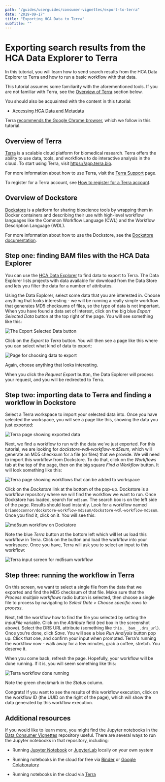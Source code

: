 ```yaml
---
path: "/guides/userguides/consumer-vignettes/export-to-terra"
date: "2019-09-17"
title: "Exporting HCA Data to Terra"
subTitle: ""
---
```


Exporting search results from the HCA Data Explorer to Terra
============================================================

In this tutorial, you will learn how to send search results from the HCA Data
Explorer to Terra and how to run a basic workflow with that data.

This tutorial assumes some familiarity with the aforementioned tools. If you are
not familiar with Terra, see the [Overview of Terra](#overview-of-terra) section
below.

You should also be acquainted with the content in this tutorial:

-   [Accessing HCA Data and Metadata][quick-start-guide]

Terra [recommends the Google Chrome browser][terra-register], which we
follow in this tutorial.

Overview of Terra
-----------------

[Terra][terra] is a scalable cloud platform for biomedical research. Terra offers the
ability to use data, tools, and workflows to do interactive analysis in the 
cloud. To start using Terra, visit <https://app.terra.bio>.

For more information about how to use Terra, visit the [Terra Support][terra-support] page.

To register for a Terra account, see [How to register for a Terra account][terra-register].

Overview of Dockstore
---------------------

[Dockstore][dockstore] is a platform for sharing bioscience tools by wrapping them in Docker
containers and describing their use with high-level workflow languages like the Common Workflow
Language (CWL) and the Workflow Description Language (WDL).

For more information about how to use the Dockstore, see the [Dockstore documentation][dockstore-doc].

Step one: finding BAM files with the HCA Data Explorer
------------------------------------------------------

You can use the [HCA Data Explorer][explorer] to find data to export to Terra.
The Data Explorer lists projects with data available for download from the Data
Store and lets you filter the data for a number of attributes.

Using the Data Explorer, select some data that you are interested in. Choose anything
that looks interesting - we will be running a really simple workflow that
generates MD5 checksums of files, so the type of data is not important.
When you have found a data set of interest, click on the big blue *Export
Selected Data* button at the top right of the page. You will see something like
this:

![The *Export Selected Data* button](_images/terra-export_button.png)

Click on the *Export to Terra* button. You will then see a page like this where
you can select what kind of data to export:

![Page for choosing data to export](_images/terra-choose_files.png)

Again, choose anything that looks interesting.

When you click the *Request Export* button, the Data Explorer will process your
request, and you will be redirected to Terra.

Step two: importing data to Terra and finding a workflow in Dockstore
---------------------------------------------------------------------

Select a Terra workspace to import your selected data into. Once you have selected the
workspace, you will see a page like this, showing the data you just exported:

![Terra page showing exported data](_images/terra-exported_data.png)

Next, we find a workflow to run with the data we've just exported. For this
tutorial, we are looking for *dockstore-wdl-workflow-md5sum*, which will
generate an MD5 checksum for a file (or files) that we provide. We will need 
to import this workflow from Dockstore. To do that, click on the *Workflows* 
tab at the top of the page, then on the big square *Find a Workflow* button.
It will look something like this:

![Terra page showing workflows that can be added to workspace](_images/terra-workflows.png)

Click on the *Dockstore* link at the bottom of the pop-up. Dockstore is a
workflow repository where we will find the workflow we want to run. Once
Dockstore has loaded, search for `md5sum`. The search box is on the left 
side of the page. Results should load instantly. Look for a workflow named
`briandoconnor/dockstore-workflow-md5sum/dockstore-wdl-workflow-md5sum`.
Once you find it, click on it. You will see this:

![md5sum workflow on Dockstore](_images/terra-md5sum_dockstore.png)

Note the blue *Terra* button at the bottom left which will let us load this
workflow in Terra. Click on the button and load the workflow into your
workspace. Once you have, Terra will ask you to select an input to this
workflow:

![Terra input screen for md5sum workflow](_images/terra-md5sum_input.png)

Step three: running the workflow in Terra
-----------------------------------------

On this screen, we want to select a single file from the data that we exported
and find the MD5 checksum of that file. Make sure that the *Process multiple
workflows* radio button is selected, then choose a single file to process by
navigating to *Select Date* > *Choose specific rows to process*.

Next, tell the workflow how to find the file you selected by setting the
*inputFile* variable. Click on the *Attribute* field (red box in the
screenshot above).
Select the DRS URL attribute (something like `this.__bam__.drs_url`). Once
you're done, click *Save*. You will see a blue *Run Analysis* button pop up.
Click that one, and confirm your input when prompted. Terra's running the
workflow now - walk away for a few minutes, grab a coffee, stretch. You
deserve it.

When you come back, refresh the page. Hopefully, your workflow will be done
running. If it is, you will seem something like this:

![Terra workflow done running](_images/terra-workflow_done.png)

Note the green checkmark in the *Status* column.

Congrats! If you want to see the results of this workflow execution, click
on the workflow ID (the UUID on the right of the page), which will show the
data generated by this workflow execution.

Additional resources
--------------------

If you would like to learn more, you might find the Jupyter notebooks in the
[Data Consumer Vignettes][dcv] repository useful. There are several ways to
run the Jupyter notebooks in that repository, including:

-   Running [Jupyter Notebook](https://jupyter.org/) or
    [JupyterLab][jupyterlab] locally on your own system

-   Running notebooks in the cloud for free via [Binder](https://mybinder.org/)
    or [Google Colaboratory][colab]

-   Running notebooks in the cloud via [Terra](https://terra.bio/)

  [dcv]: <https://github.com/HumanCellAtlas/data-consumer-vignettes>
  [jupyterlab]: <https://blog.jupyter.org/jupyterlab-is-ready-for-users-5a6f039b8906>
  [quick-start-guide]: <https://data.humancellatlas.org/guides/quick-start-guide>
  [explorer]: <https://data.humancellatlas.org/explore/projects>
  [terra]: <https://terra.bio>
  [terra-support]: <https://support.terra.bio/hc/en-us>
  [terra-register]: <https://support.terra.bio/hc/en-us/articles/360028235911-How-to-register-for-a-Terra-account>
  [dockstore]: <https://dockstore.org>
  [dockstore-doc]: <https://docs.dockstore.org/docs>
  [colab]: <https://colab.research.google.com>
